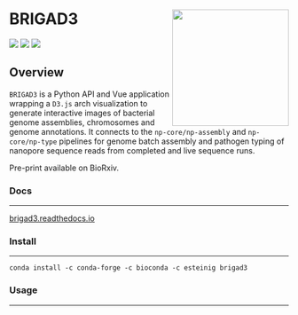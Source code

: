 # BRIGAD3 <a href='https://github.com/esteinig'><img src='docs/img/brigad3.png' align="right" height="210" /></a>

![](https://img.shields.io/badge/version-0.1-blue.svg)
![](https://img.shields.io/badge/docs-none-green.svg)
![](https://img.shields.io/badge/lifecycle-experimental-orange.svg)

## Overview

`BRIGAD3` is a Python API and Vue application wrapping a `D3.js` arch visualization to generate interactive images of bacterial genome assemblies, chromosomes and genome annotations. It connects to the `np-core/np-assembly` and `np-core/np-type` pipelines for genome batch assembly and pathogen typing of nanopore sequence reads from completed and live sequence runs.

Pre-print available on BioRxiv.

### Docs
---

[brigad3.readthedocs.io](https://brigad3.readthedocs.io/)

### Install
---

`conda install -c conda-forge -c bioconda -c esteinig brigad3`

### Usage
---
